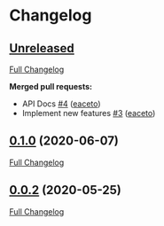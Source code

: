 # Changelog

## [Unreleased](https://github.com/eaceto/ADBaaS/tree/HEAD)

[Full Changelog](https://github.com/eaceto/ADBaaS/compare/0.1.0...HEAD)

**Merged pull requests:**

- API Docs [\#4](https://github.com/eaceto/ADBaaS/pull/4) ([eaceto](https://github.com/eaceto))
- Implement new features [\#3](https://github.com/eaceto/ADBaaS/pull/3) ([eaceto](https://github.com/eaceto))

## [0.1.0](https://github.com/eaceto/ADBaaS/tree/0.1.0) (2020-06-07)

[Full Changelog](https://github.com/eaceto/ADBaaS/compare/0.0.2...0.1.0)

## [0.0.2](https://github.com/eaceto/ADBaaS/tree/0.0.2) (2020-05-25)

[Full Changelog](https://github.com/eaceto/ADBaaS/compare/37b5e908ddfb174d77c7347552d545f384be4703...0.0.2)

